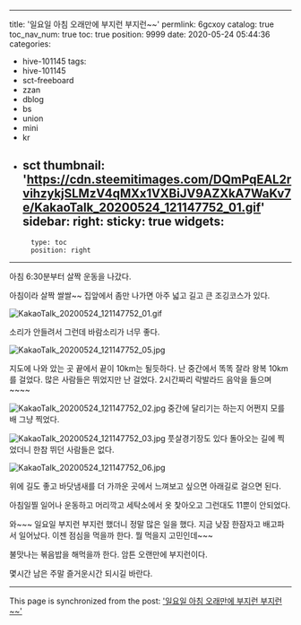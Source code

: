 
---
title: '일요일 아침 오래만에 부지런 부지런~~'
permlink: 6gcxoy
catalog: true
toc_nav_num: true
toc: true
position: 9999
date: 2020-05-24 05:44:36
categories:
- hive-101145
tags:
- hive-101145
- sct-freeboard
- zzan
- dblog
- bs
- union
- mini
- kr
- sct
thumbnail: 'https://cdn.steemitimages.com/DQmPqEAL2rvihzykjSLMzV4qMXx1VXBiJV9AZXkA7WaKv7e/KakaoTalk_20200524_121147752_01.gif'
sidebar:
    right:
        sticky: true
widgets:
    -
        type: toc
        position: right
---


아침 6:30분부터 살짝 운동을 나갔다.

아침이라 살짝 쌀쌀~~ 
집앞에서 좀만 나가면 아주 넓고 길고 큰
조깅코스가 있다. 

![KakaoTalk_20200524_121147752_01.gif](https://cdn.steemitimages.com/DQmPqEAL2rvihzykjSLMzV4qMXx1VXBiJV9AZXkA7WaKv7e/KakaoTalk_20200524_121147752_01.gif)

소리가 안들려서 그런데 바람소리가 너무 좋다. 

![KakaoTalk_20200524_121147752_05.jpg](https://cdn.steemitimages.com/DQmeXc8BBaZG39ik1qE2bRASKkCHpckrZ7BLDqHPHTSTdS2/KakaoTalk_20200524_121147752_05.jpg)

지도에 나와 았는 곳 끝에서 끝이 10km는 될듯하다. 
난 중간에서 똑똑 잘라 왕복 10km를 걸었다. 
많은 사람들은 뛰었지만 난 걸었다. 
2시간짜리 락발라드 음악을 들으며~~~~


![KakaoTalk_20200524_121147752_02.jpg](https://cdn.steemitimages.com/DQmdUB5MdR9cED3L9BSuSFtVF9BFezbuAgene81uSizysE4/KakaoTalk_20200524_121147752_02.jpg)
중간에 달리기는 하는지 어쩐지 모를 배
그냥 찍었다. 

![KakaoTalk_20200524_121147752_03.jpg](https://cdn.steemitimages.com/DQmXgSvQGm9oaj9hsyUA8CKX8E8mkEWqPSZVuEPiRv2vTgD/KakaoTalk_20200524_121147752_03.jpg)
풋살경기장도 있다 돌아오는 길에 찍었더니
한참 뛰던 사람들은 없다. 

![KakaoTalk_20200524_121147752_06.jpg](https://cdn.steemitimages.com/DQmUsUdKx7JhbG4iJBu5GpeGUPEGzS4YEwLCZku7RftFPBc/KakaoTalk_20200524_121147752_06.jpg)

위에 길도 좋고 바닷냄새를 더 가까운 곳에서 
느껴보고 싶으면 아래길로 걸으면 된다. 

아침일찔 일어나 운동하고 머리깍고 세탁소에서
옷 찿아오고 그런대도 11뿐이 안되었다. 

와~~~ 일요일 부지런 부지런 했더니 정말 많은 일을 했다.
지금 낮잠 한잠자고 배고파서 일어났다. 
이젠 점심을 먹을까 한다.  뭘 먹을지 고민인데~~~

불맛나는 볶음밥을 해먹을까 한다. 
암튼 오랜만에 부지런이다. 

몇시간 남은 주말 즐거운시간 되시길 바란다.

- - -

This page is synchronized from the post: ['일요일 아침 오래만에 부지런 부지런~~'](https://steemit.com/@kibumh/6gcxoy)
